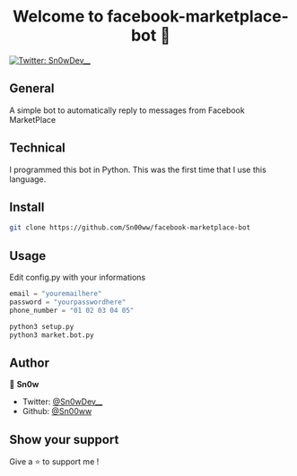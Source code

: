 <h1 align="center">Welcome to facebook-marketplace-bot 👋</h1>
<p>
  <a href="https://twitter.com/Sn0wDev__" target="_blank">
    <img alt="Twitter: Sn0wDev__" src="https://img.shields.io/twitter/follow/Sn0wDev__.svg?style=social" />
  </a>
</p>

## General

A simple bot to automatically reply to messages from Facebook MarketPlace

## Technical

I programmed this bot in Python. This was the first time that I use this language.

## Install

```sh
git clone https://github.com/Sn00ww/facebook-marketplace-bot
```

## Usage

Edit config.py with your informations
```python
email = "youremailhere"
password = "yourpasswordhere"
phone_number = "01 02 03 04 05"
```

```sh
python3 setup.py
python3 market.bot.py
```

## Author

👤 **Sn0w**

* Twitter: [@Sn0wDev__](https://twitter.com/Sn0wDev__)
* Github: [@Sn00ww](https://github.com/Sn00ww)

## Show your support

Give a ⭐️ to support me !
